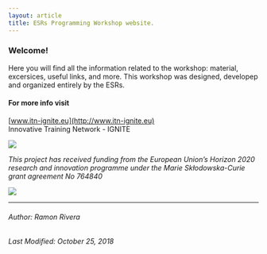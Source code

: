 ```yaml
---
layout: article
title: ESRs Programming Workshop website. 
---
```


### Welcome!
Here you will find all the information related to the workshop: material, excersices, useful links, and more.
This workshop was designed, developep and organized entirely by the ESRs.  

#### For more info visit
[www.itn-ignite.eu](http://www.itn-ignite.eu)   
Innovative Training Network - IGNITE    

![](https://i.imgur.com/KMVYY8O.png)  


*This project has received funding from the European Union’s Horizon 2020 research and innovation programme under the Marie Skłodowska-Curie grant agreement No 764840*


![](https://i.imgur.com/LWHb2EO.jpg)  


---
###### Author: Ramon Rivera  
###### Last Modified: October 25, 2018 
